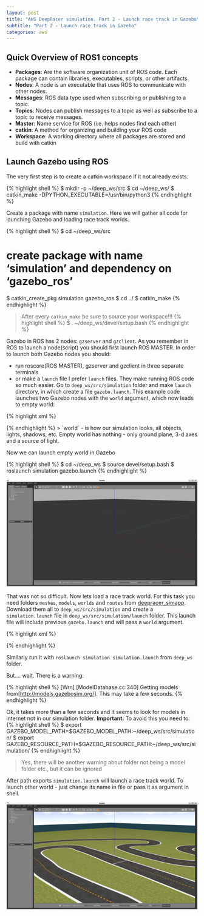 ```yaml
---
layout: post
title: "AWS DeepRacer simulation. Part 2 - Launch race track in Gazebo"
subtitle: "Part 2 - Launch race track in Gazebo"
categories: aws
---
```


## Quick Overview of ROS1 concepts

- __Packages__: Are the software organization unit of ROS code. Each package can contain libraries, executables, scripts, or other artifacts.
- __Nodes__: A node is an executable that uses ROS to communicate with other nodes.
- __Messages__: ROS data type used when subscribing or publishing to a topic.
- __Topics__: Nodes can publish messages to a topic as well as subscribe to a topic to receive messages.
- __Master__: Name service for ROS (i.e. helps nodes find each other)
- __catkin__: A method for organizing and building your ROS code
- __Workspace__: A working directory where all packages are stored and build with catkin

## Launch Gazebo using ROS

The very first step is to create a catkin workspace if it not already exists.

{% highlight shell %}
$ mkdir -p ~/deep_ws/src
$ cd ~/deep_ws/
$ catkin_make -DPYTHON_EXECUTABLE=/usr/bin/python3
{% endhighlight %}

Create a package with name `simulation`. Here we will gather all code for launching Gazebo and loading race track worlds.

{% highlight shell %}
$ cd ~/deep_ws/src
# create package with name ‘simulation’ and dependency on ‘gazebo_ros’
$ catkin_create_pkg simulation gazebo_ros
$ cd ../
$ catkin_make
{% endhighlight %}

> After every `catkin_make` be sure to source your workspace!!!
{% highlight shell %}
$ . ~/deep_ws/devel/setup.bash
{% endhighlight %}

Gazebo in ROS has 2 nodes: `gzserver` and `gzclient`. As you remember in ROS to launch a node(script) you should first launch ROS MASTER. In order to launch both Gazebo nodes you should:
   - run roscore(ROS MASTER), gzserver and gzclient in three separate terminals
   - or make a `launch` file
I prefer `launch` files. They make running ROS code so much easier. Go to `deep_ws/src/simulation` folder and make `launch` directory, in which create a file `gazebo.launch`. This example code launches two Gazebo nodes with the `world` argument, which now leads to empty world:

{% highlight xml %}
<!-- gazebo.launch -->
<?xml version="1.0"?>
<launch>
  <arg name="world_name" default="worlds/empty.world"/>
  <node name="gazebo" pkg="gazebo_ros" type="gzserver" respawn="false" output="screen" args="$(arg world_name) "/>
  <node name="gazebo_gui" pkg="gazebo_ros" type="gzclient" respawn="false" output="screen" />
</launch>
{% endhighlight %}
> `world` - is how our simulation looks, all objects, lights, shadows, etc. Empty world has nothing - only ground plane, 3-d axes and a source of light.

Now we can launch empty world in Gazebo

{% highlight shell %}
$ cd ~/deep_ws
$ source devel/setup.bash
$ roslaunch simulation gazebo.launch
{% endhighlight %}

![empty world](/assets/empty_world.png)

That was not so difficult. Now lets load a race track world. For this task you need folders `meshes`, `models`, `worlds` and `routes` from [deepracer_simapp](https://github.com/aws-deepracer-community/deepracer-simapp/tree/master/bundle). Download them all to `deep_ws/src/simulation` and create a `simulation.launch` file in `deep_ws/src/simulation/launch` folder. This launch file will include previous `gazebo.launch` and will pass a `world` argument.

{% highlight xml %}
<!-- simulation.launch -->
<?xml version="1.0"?>
<launch>
  <arg name="world_name" default="$(find simulation)/worlds/2022_march_pro.world"/>
  <include file="$(find simulation)/launch/gazebo.launch">
    <arg name="world_name" value="$(arg world_name)"/>
  </include>
</launch>
{% endhighlight %}

Similarly run it with `roslaunch simulation simulation.launch` from `deep_ws` folder.

But.... wait. There is a warning:

{% highlight shell %}
[Wrn] [ModelDatabase.cc:340] Getting models from[http://models.gazebosim.org/]. This may take a few seconds.
{% endhighlight %}

Ok, it takes more than a few seconds and it seems to look for models in internet not in our simulation folder. 
__Important:__ To avoid this you need to:
{% highlight shell %}
$ export GAZEBO_MODEL_PATH=$GAZEBO_MODEL_PATH:~/deep_ws/src/simulation/
$ export GAZEBO_RESOURCE_PATH=$GAZEBO_RESOURCE_PATH:~/deep_ws/src/simulation/
{% endhighlight %}

> Yes, there will be another warning about folder not being a model folder etc., but it can be ignored

After path exports `simulation.launch` will launch a race track world. To launch other world - just change its name in file or pass it as argument in shell.

![race_track](/assets/race_track.png)
